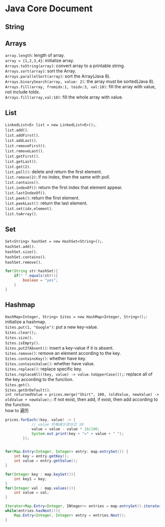 # Java Core Document

## String



## Arrays

`array.length`: length of array.  
`array = {1,2,3,4}`: initialize array.  
`Arrays.toString(array)`: convert array to a printable string.  
`Arrays.sort(array)`: sort the Array.  
`Arrays.parallelSort(array)`: sort the Array(Java 8).  
`Arrays.binarySearch(array, value: 2)`: the array must be sorted(Java 8).  
`Arrays.fill(array, fromidx:1, toidx:3, val:10)`: fill the array with value, not include toIdx.  
`Arrays.fill(array,val:10)`: fill the whole array with value.  

## List

`LinkedList<E> list = new LinkedList<E>();`.  
`list.add()`.  
`list.addFirst()`.  
`list.addLast()`.  
`list.removeFirst()`.  
`list.removeLast()`.  
`list.getFirst()`.  
`list.getLast()`.  
`list.get(2)`.  
`list.poll()`: delete and return the first element.  
`list.remove(2)`: if no index, then the same with poll.  
`list.contains()`.  
`list.indexOf()`: return the first index that element appear.  
`list.lastIndexOf()`.  
`list.peek()`: return the first element.  
`list.peekLast()`: return the last element.  
`list.set(idx,element)`.  
`list.toArray()`.  

## Set

`Set<String> hashSet = new HashSet<String>();`.  
`hashSet.add()`.  
`hashSet.size()`.  
`hashSet.contains()`.  
`hashSet.remove()`.  


```java
for(String str:hashSet){
    if(" ".equals(str)){
        boolean = "yes";
    }
}
```

## Hashmap

`HashMap<Integer, String> Sites = new HashMap<Integer, String>();`: initialize a hashmap.  
`Sites.put(1, "Google")`: put a new key-value.  
`Sites.clear();`.  
`Sites.size()`.  
`Sites.isEmpty()`.  
`Sites.putIfAbsent()`: insert a key-value if it is absent.  
`Sites.remove()`: remove an element according to the key.  
`Sites.containsKey()`: whether have key.  
`Sites.containsValue()`: whether have value.  
`Sites.replace()`: replace specific key.  
`Sites.replaceAll((key, value) -> value.toUpperCase());`: replace all of the key according to the function.  
`Sites.get()`.  
`Sites.getOrDefault()`.  
`int returnedValue = prices.merge("Shirt", 100, (oldValue, newValue) -> oldValue + newValue);`: if not exist, then add, if exist, then add according to the function.  
how to 遍历

```java
prices.forEach((key, value) -> {
            // value 价格减少百分之 10
            value = value - value * 10/100;
            System.out.print(key + "=" + value + " ");
        });
        
```

```java
for(Map.Entry<Integer, Integer> entry: map.entrySet()) {
    int key = entry.getKey();
    int value = entry.getValue();
}
```

```java
for(Integer key : map.keySet()){
    int key1 = key;
}
for(Integer val : map.values()){
    int value = val;
}
```

```java
Iterator<Map.Entry<Integer, INteger>> entries = map.entrySet().iterator();
while(entries.hasNext()){
    Map.Entry<Integer, Integer> entry = entries.Next();
}
```
